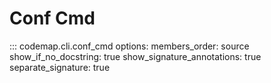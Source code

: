 # Conf Cmd

::: codemap.cli.conf_cmd
    options:
      members_order: source
      show_if_no_docstring: true
      show_signature_annotations: true
      separate_signature: true

